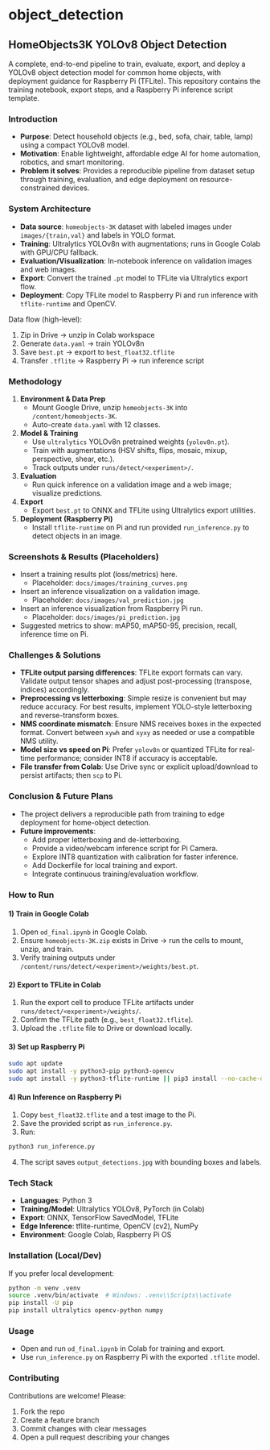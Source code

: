 # object_detection
 

## HomeObjects3K YOLOv8 Object Detection

A complete, end-to-end pipeline to train, evaluate, export, and deploy a YOLOv8 object detection model for common home objects, with deployment guidance for Raspberry Pi (TFLite). This repository contains the training notebook, export steps, and a Raspberry Pi inference script template.

### Introduction
- **Purpose**: Detect household objects (e.g., bed, sofa, chair, table, lamp) using a compact YOLOv8 model.
- **Motivation**: Enable lightweight, affordable edge AI for home automation, robotics, and smart monitoring.
- **Problem it solves**: Provides a reproducible pipeline from dataset setup through training, evaluation, and edge deployment on resource-constrained devices.

### System Architecture
- **Data source**: `homeobjects-3K` dataset with labeled images under `images/{train,val}` and labels in YOLO format.
- **Training**: Ultralytics YOLOv8n with augmentations; runs in Google Colab with GPU/CPU fallback.
- **Evaluation/Visualization**: In-notebook inference on validation images and web images.
- **Export**: Convert the trained `.pt` model to TFLite via Ultralytics export flow.
- **Deployment**: Copy TFLite model to Raspberry Pi and run inference with `tflite-runtime` and OpenCV.

Data flow (high-level):
1. Zip in Drive → unzip in Colab workspace
2. Generate `data.yaml` → train YOLOv8n
3. Save `best.pt` → export to `best_float32.tflite`
4. Transfer `.tflite` → Raspberry Pi → run inference script

### Methodology
1. **Environment & Data Prep**
   - Mount Google Drive, unzip `homeobjects-3K` into `/content/homeobjects-3K`.
   - Auto-create `data.yaml` with 12 classes.
2. **Model & Training**
   - Use `ultralytics` YOLOv8n pretrained weights (`yolov8n.pt`).
   - Train with augmentations (HSV shifts, flips, mosaic, mixup, perspective, shear, etc.).
   - Track outputs under `runs/detect/<experiment>/`.
3. **Evaluation**
   - Run quick inference on a validation image and a web image; visualize predictions.
4. **Export**
   - Export `best.pt` to ONNX and TFLite using Ultralytics export utilities.
5. **Deployment (Raspberry Pi)**
   - Install `tflite-runtime` on Pi and run provided `run_inference.py` to detect objects in an image.

### Screenshots & Results (Placeholders)
- Insert a training results plot (loss/metrics) here.
  - Placeholder: `docs/images/training_curves.png`
- Insert an inference visualization on a validation image.
  - Placeholder: `docs/images/val_prediction.jpg`
- Insert an inference visualization from Raspberry Pi run.
  - Placeholder: `docs/images/pi_prediction.jpg`
- Suggested metrics to show: mAP50, mAP50-95, precision, recall, inference time on Pi.

### Challenges & Solutions
- **TFLite output parsing differences**: TFLite export formats can vary. Validate output tensor shapes and adjust post-processing (transpose, indices) accordingly.
- **Preprocessing vs letterboxing**: Simple resize is convenient but may reduce accuracy. For best results, implement YOLO-style letterboxing and reverse-transform boxes.
- **NMS coordinate mismatch**: Ensure NMS receives boxes in the expected format. Convert between `xywh` and `xyxy` as needed or use a compatible NMS utility.
- **Model size vs speed on Pi**: Prefer `yolov8n` or quantized TFLite for real-time performance; consider INT8 if accuracy is acceptable.
- **File transfer from Colab**: Use Drive sync or explicit upload/download to persist artifacts; then `scp` to Pi.

### Conclusion & Future Plans
- The project delivers a reproducible path from training to edge deployment for home-object detection.
- **Future improvements**:
  - Add proper letterboxing and de-letterboxing.
  - Provide a video/webcam inference script for Pi Camera.
  - Explore INT8 quantization with calibration for faster inference.
  - Add Dockerfile for local training and export.
  - Integrate continuous training/evaluation workflow.

### How to Run

#### 1) Train in Google Colab
1. Open `od_final.ipynb` in Google Colab.
2. Ensure `homeobjects-3K.zip` exists in Drive → run the cells to mount, unzip, and train.
3. Verify training outputs under `/content/runs/detect/<experiment>/weights/best.pt`.

#### 2) Export to TFLite in Colab
1. Run the export cell to produce TFLite artifacts under `runs/detect/<experiment>/weights/`.
2. Confirm the TFLite path (e.g., `best_float32.tflite`).
3. Upload the `.tflite` file to Drive or download locally.

#### 3) Set up Raspberry Pi
```bash
sudo apt update
sudo apt install -y python3-pip python3-opencv
sudo apt install -y python3-tflite-runtime || pip3 install --no-cache-dir tflite-runtime
```

#### 4) Run Inference on Raspberry Pi
1. Copy `best_float32.tflite` and a test image to the Pi.
2. Save the provided script as `run_inference.py`.
3. Run:
```bash
python3 run_inference.py
```
4. The script saves `output_detections.jpg` with bounding boxes and labels.

### Tech Stack
- **Languages**: Python 3
- **Training/Model**: Ultralytics YOLOv8, PyTorch (in Colab)
- **Export**: ONNX, TensorFlow SavedModel, TFLite
- **Edge Inference**: tflite-runtime, OpenCV (cv2), NumPy
- **Environment**: Google Colab, Raspberry Pi OS

### Installation (Local/Dev)
If you prefer local development:
```bash
python -m venv .venv
source .venv/bin/activate  # Windows: .venv\\Scripts\\activate
pip install -U pip
pip install ultralytics opencv-python numpy
```

### Usage
- Open and run `od_final.ipynb` in Colab for training and export.
- Use `run_inference.py` on Raspberry Pi with the exported `.tflite` model.

### Contributing
Contributions are welcome! Please:
1. Fork the repo
2. Create a feature branch
3. Commit changes with clear messages
4. Open a pull request describing your changes



